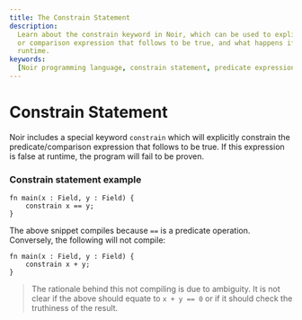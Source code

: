 ```yaml
---
title: The Constrain Statement
description:
  Learn about the constrain keyword in Noir, which can be used to explicitly constrain the predicate
  or comparison expression that follows to be true, and what happens if the expression is false at
  runtime.
keywords:
  [Noir programming language, constrain statement, predicate expression, comparison expression]
---
```


# Constrain Statement

Noir includes a special keyword `constrain` which will explicitly constrain the predicate/comparison
expression that follows to be true. If this expression is false at runtime, the program will fail to
be proven.

### Constrain statement example

```rust,noplaypen
fn main(x : Field, y : Field) {
    constrain x == y;
}
```

The above snippet compiles because `==` is a predicate operation. Conversely, the following will not
compile:

```rust,noplaypen
fn main(x : Field, y : Field) {
    constrain x + y;
}
```

> The rationale behind this not compiling is due to ambiguity. It is not clear if the above should
> equate to `x + y == 0` or if it should check the truthiness of the result.
